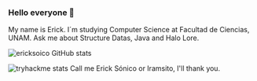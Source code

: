 ### Hello everyone 🖖



My name is Erick. I´m studying Computer Science at Facultad de Ciencias, UNAM. 
Ask me about Structure Datas, Java and Halo Lore. 


![ericksoico GitHub stats](https://github-readme-stats.vercel.app/api?username=ericksonico&show_icons=true&theme=dark)

![tryhackme stats](https://raw.githubusercontent.com/ericksonico/ericksonico/master/assets/thm_propic.png)
Call me Erick Sónico or Iramsito, I'll thank you.
